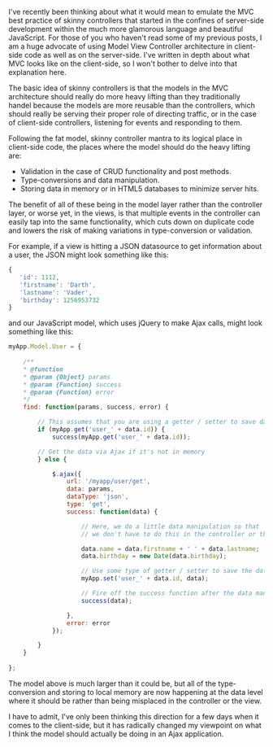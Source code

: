 I've recently been thinking about what it would mean to emulate the MVC best practice of skinny controllers that started in the confines of server-side development within the much more glamorous language and beautiful JavaScript. For those of you who haven't read some of my previous posts, I am a huge advocate of using Model View Controller architecture in client-side code as well as on the server-side. I've written in depth about what MVC looks like on the client-side, so I won't bother to delve into that explanation here.

<!-- more -->

The basic idea of skinny controllers is that the models in the MVC architecture should really do more heavy lifting than they traditionally handel because the models are more reusable than the controllers, which should really be serving their proper role of directing traffic, or in the case of client-side controllers, listening for events and responding to them.

Following the fat model, skinny controller mantra to its logical place in client-side code, the places where the model should do the heavy lifting are:

- Validation in the case of CRUD functionality and post methods.
- Type-conversions and data manipulation.
- Storing data in memory or in HTML5 databases to minimize server hits.

The benefit of all of these being in the model layer rather than the controller layer, or worse yet, in the views, is that multiple events in the controller can easily tap into the same functionality, which cuts down on duplicate code and lowers the risk of making variations in type-conversion or validation.

For example, if a view is hitting a JSON datasource to get information about a user, the JSON might look something like this:

```javascript
{
   'id': 1112,
   'firstname': 'Darth',
   'lastname': 'Vader',
   'birthday': 1256953732
}
```

and our JavaScript model, which uses jQuery to make Ajax calls, might look something like this:

```javascript
myApp.Model.User = {
    
    /**
    * @function
    * @param {Object} params
    * @param {Function} success
    * @param {Function} error
    */
    find: function(params, success, error) {

        // This assumes that you are using a getter / setter to save data to memory
        if (myApp.get('user_' + data.id)) {
            success(myApp.get('user_' + data.id));

        // Get the data via Ajax if it's not in memory
        } else {

            $.ajax({
                url: '/myapp/user/get',
                data: params,
                dataType: 'json',
                type: 'get', 
                success: function(data) {

                    // Here, we do a little data manipulation so that 
                    // we don't have to do this in the controller or the view

                    data.name = data.firstname + ' ' + data.lastname;
                    data.birthday = new Date(data.birthday);

                    // Use some type of getter / setter to save the data to memory
                    myApp.set('user_' + data.id, data);

                    // Fire off the success function after the data manipulation
                    success(data);

                },
                error: error
            });

        }
    }
    
};
```

The model above is much larger than it could be, but all of the type-conversion and storing to local memory are now happening at the data level where it should be rather than being misplaced in the controller or the view.

I have to admit, I've only been thinking this direction for a few days when it comes to the client-side, but it has radically changed my viewpoint on what I think the model should actually be doing in an Ajax application.